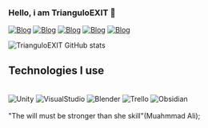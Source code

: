 ### Hello, i am TrianguloEXIT  👋

[![Blog](https://img.shields.io/badge/Itch.io-FA5C5C?style=for-the-badge&logo=itchdotio&logoColor=white)](https://itch.io/)
[![Blog](https://img.shields.io/badge/LinkedIn-0077B5?style=for-the-badge&logo=linkedin&logoColor=white
)](https://www.linkedin.com/in/victor-dotele-703b1b260/)
[![Blog](https://img.shields.io/badge/Instagram-E4405F?style=for-the-badge&logo=instagram&logoColor=white
)](https://www.instagram.com/triangulo_exit/)
[![Blog](https://img.shields.io/badge/YouTube-FF0000?style=for-the-badge&logo=youtube&logoColor=white)](https://www.youtube.com/@TrianguloEXIT)
[![Blog](https://img.shields.io/badge/Gmail-D14836?style=for-the-badge&logo=gmail&logoColor=white
)](mailto:victordotele5353@gmail.com)


![TrianguloEXIT GitHub stats](https://github-readme-stats.vercel.app/api?username=TrianguloEXIT&show_icons=true&theme=radical)
## Technologies I use
<div style="display: incline_block"><br/> 
<img align="center" alt="Unity" src="https://img.shields.io/badge/Unity-100000?style=for-the-badge&logo=unity&logoColor=white" />
  <img align="center" alt="VisualStudio" src="https://img.shields.io/badge/Visual_Studio-5C2D91?style=for-the-badge&logo=visual%20studio&logoColor=white" />
  <img align="center" alt="Blender" src="https://img.shields.io/badge/blender-%23F5792A.svg?style=for-the-badge&logo=blender&logoColor=white" />
   <img align="center" alt="Trello" src="https://img.shields.io/badge/Trello-0052CC?style=for-the-badge&logo=trello&logoColor=white" />
    <img align="center" alt="Obsidian" src="https://img.shields.io/badge/Obsidian-%23483699.svg?style=for-the-badge&logo=obsidian&logoColor=white" />
  
</div><br/>
"The will must be stronger than she skill"(Muahmmad Ali);


